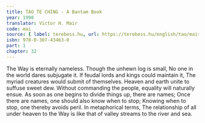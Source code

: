 ```yaml
---
title: TAO TE CHING - A Bantam Book
year: 1990
translator: Victor H. Mair
code: mai
source: { label: terebess.hu, url: https://terebess.hu/english/tao/mair.html }
isbn: 978-0-307-43463-0
part: 1
chapter: 32
---
```


The Way is eternally nameless.
Though the unhewn log is small,
No one in the world dares subjugate it.
If feudal lords and kings could maintain it,
The myriad creatures would submit of themselves.
Heaven and earth unite to suffuse sweet dew.
Without commanding the people,
equality will naturally ensue.
As soon as one begins to divide things up, there are names;
Once there are names, one should also know when to stop;
Knowing when to stop, one thereby avoids peril.
In metaphorical terms,
The relationship of all under heaven to the Way is like that of valley streams to the river and sea.
